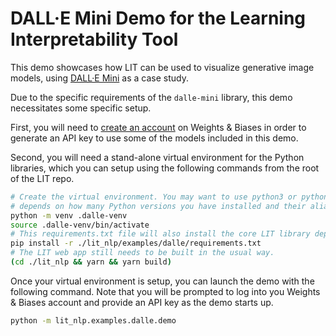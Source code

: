 DALL·E Mini Demo for the Learning Interpretability Tool
=======================================================

This demo showcases how LIT can be used to visualize generative image models,
using [DALL·E Mini](https://github.com/borisdayma/dalle-mini) as a case study.

Due to the specific requirements of the `dalle-mini` library, this demo
necessitates some specific setup.

First, you will need to [create an account](https://wandb.ai/login) on Weights &
Biases in order to generate an API key to use some of the models included in
this demo.

Second, you will need a stand-alone virtual environment for the Python
libraries, which you can setup using the following commands from the root of the
LIT repo.

```sh
# Create the virtual environment. You may want to use python3 or python3.10
# depends on how many Python versions you have installed and their aliases.
python -m venv .dalle-venv
source .dalle-venv/bin/activate
# This requirements.txt file will also install the core LIT library deps.
pip install -r ./lit_nlp/examples/dalle/requirements.txt
# The LIT web app still needs to be built in the usual way.
(cd ./lit_nlp && yarn && yarn build)
```

Once your virtual environment is setup, you can launch the demo with the
following command. Note that you will be prompted to log into you Weights &
Biases account and provide an API key as the demo starts up.

```sh
python -m lit_nlp.examples.dalle.demo
```
